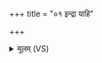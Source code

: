 +++
title = "०१ इन्द्रा याहि"

+++
<details><summary>मूलम् (VS)</summary>

इन्द्रा या॑हि चित्रभानो सु॒ता इ॒मे त्वा॒यवः॑। अण्वी॑भि॒स्तना॑ पू॒तासः॑ ॥
</details>